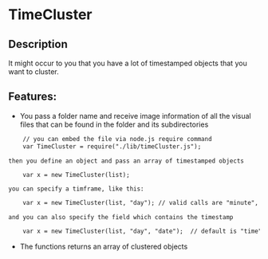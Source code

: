 # TimeCluster

## Description
It might occur to you that you have a lot of timestamped objects that you want to cluster. 




## Features:

- You pass a folder name and receive image information of all the visual files that can be found in the folder and its subdirectories 

```html
    // you can embed the file via node.js require command 
	var TimeCluster = require("./lib/timeCluster.js"); 
```		
	then you define an object and pass an array of timestamped objects
	
```html	
	var x = new TimeCluster(list);
```		
	you can specify a timframe, like this: 

```html		
	var x = new TimeCluster(list, "day"); // valid calls are "minute", "hour", "day", "week", "year"
```	

	and you can also specify the field which contains the timestamp

```html			
	var x = new TimeCluster(list, "day", "date");  // default is "time"	
```	

- The functions returns an array of clustered objects

  

